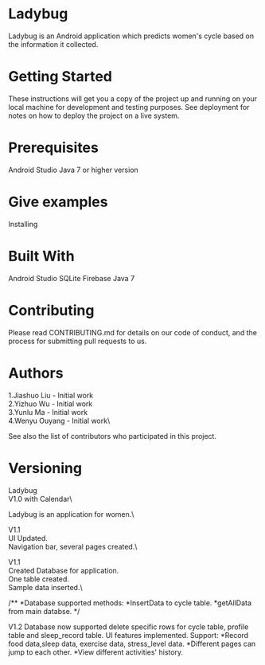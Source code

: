 # Ladybug

Ladybug is an Android application which predicts women's cycle based on the information it collected.


# Getting Started
These instructions will get you a copy of the project up and running on your local machine for development and testing purposes. See deployment for notes on how to deploy the project on a live system.

# Prerequisites
Android Studio
Java 7 or higher version

# Give examples
Installing

# Built With
Android Studio
SQLite
Firebase
Java 7

# Contributing
Please read CONTRIBUTING.md for details on our code of conduct, and the process for submitting pull requests to us.


# Authors
1.Jiashuo Liu - Initial work\
2.Yizhuo Wu - Initial work\
3.Yunlu Ma - Initial work\
4.Wenyu Ouyang - Initial work\

See also the list of contributors who participated in this project.


# Versioning

Ladybug\
V1.0 with Calendar\

Ladybug is an application for women.\

V1.1\
UI Updated.\
Navigation bar, several pages created.\


V1.1\
Created Database for application.\
One table created.\
Sample data inserted.\

/**
*Database supported methods:
*InsertData to cycle table.
*getAllData from main databse.
*/


V1.2
Database now supported delete specific rows for cycle table, profile table and sleep_record table.
UI features implemented.
Support:
  *Record food data,sleep data, exercise data, stress_level data.
  *Different pages can jump to each other.
  *View different activities' history.
